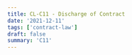 ```yaml
---
title: CL-C11 - Discharge of Contract
date: '2021-12-11'
tags: ['contract-law']
draft: false
summary: 'C11'
---
```

